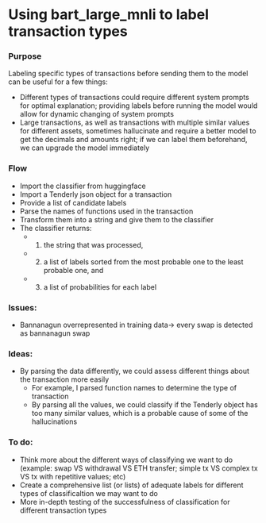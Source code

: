 # Using bart_large_mnli to label transaction types

### Purpose
Labeling specific types of transactions before sending them to the model can be useful for a few things:
* Different types of transactions could require different system prompts for optimal explanation; providing labels before running the model would allow for dynamic changing of system prompts
* Large transactions, as well as transactions with multiple similar values for different assets, sometimes hallucinate and require a better model to get the decimals and amounts right; if we can label them beforehand, we can upgrade the model immediately

### Flow
* Import the classifier from huggingface
* Import a Tenderly json object for a transaction
* Provide a list of candidate labels
* Parse the names of functions used in the transaction
* Transform them into a string and give them to the classifier
* The classifier returns:
    * 1) the string that was processed,
    * 2) a list of labels sorted from the most probable one to the least probable one, and
    * 3) a list of probabilities for each label

### Issues:
* Bannanagun overrepresented in training data-> every swap is detected as bannanagun swap

### Ideas:
* By parsing the data differently, we could assess different things about the transaction more easily
    * For example, I parsed function names to determine the type of transaction
    * By parsing all the values, we could classify if the Tenderly object has too many similar values, which is a probable cause of some of the hallucinations
 
### To do:
* Think more about the different ways of classifying we want to do (example: swap VS withdrawal VS ETH transfer; simple tx VS complex tx VS tx with repetitive values; etc)
* Create a comprehensive list (or lists) of adequate labels for different types of classificaltion we may want to do
* More in-depth testing of the successfulness of classification for different transaction types
